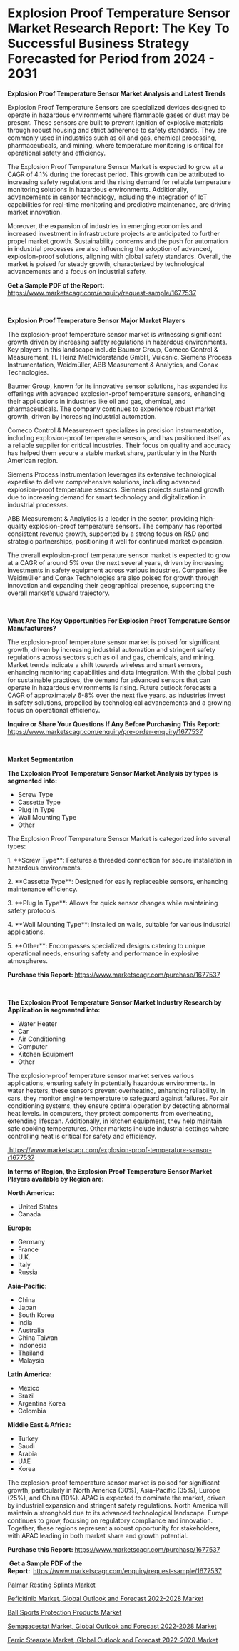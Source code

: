 <p><h1>Explosion Proof Temperature Sensor Market Research Report: The Key To Successful Business Strategy Forecasted for Period from 2024 - 2031</h1></p><p><strong>Explosion Proof Temperature Sensor Market Analysis and Latest Trends</strong></p>
<p><p>Explosion Proof Temperature Sensors are specialized devices designed to operate in hazardous environments where flammable gases or dust may be present. These sensors are built to prevent ignition of explosive materials through robust housing and strict adherence to safety standards. They are commonly used in industries such as oil and gas, chemical processing, pharmaceuticals, and mining, where temperature monitoring is critical for operational safety and efficiency.</p><p>The Explosion Proof Temperature Sensor Market is expected to grow at a CAGR of 4.1% during the forecast period. This growth can be attributed to increasing safety regulations and the rising demand for reliable temperature monitoring solutions in hazardous environments. Additionally, advancements in sensor technology, including the integration of IoT capabilities for real-time monitoring and predictive maintenance, are driving market innovation. </p><p>Moreover, the expansion of industries in emerging economies and increased investment in infrastructure projects are anticipated to further propel market growth. Sustainability concerns and the push for automation in industrial processes are also influencing the adoption of advanced, explosion-proof solutions, aligning with global safety standards. Overall, the market is poised for steady growth, characterized by technological advancements and a focus on industrial safety.</p></p>
<p><strong>Get a Sample PDF of the Report:&nbsp;</strong> <a href="https://www.marketscagr.com/enquiry/request-sample/1677537?utm_campaign=1128&utm_medium=2&utm_source=Github&utm_content=ia&utm_term=14102024&utm_id=explosion-proof-temperature-sensor">https://www.marketscagr.com/enquiry/request-sample/1677537</a></p>
<p>&nbsp;</p>
<p><strong>Explosion Proof Temperature Sensor Major Market Players</strong></p>
<p><p>The explosion-proof temperature sensor market is witnessing significant growth driven by increasing safety regulations in hazardous environments. Key players in this landscape include Baumer Group, Comeco Control & Measurement, H. Heinz Meßwiderstände GmbH, Vulcanic, Siemens Process Instrumentation, Weidmüller, ABB Measurement & Analytics, and Conax Technologies.</p><p>Baumer Group, known for its innovative sensor solutions, has expanded its offerings with advanced explosion-proof temperature sensors, enhancing their applications in industries like oil and gas, chemical, and pharmaceuticals. The company continues to experience robust market growth, driven by increasing industrial automation.</p><p>Comeco Control & Measurement specializes in precision instrumentation, including explosion-proof temperature sensors, and has positioned itself as a reliable supplier for critical industries. Their focus on quality and accuracy has helped them secure a stable market share, particularly in the North American region.</p><p>Siemens Process Instrumentation leverages its extensive technological expertise to deliver comprehensive solutions, including advanced explosion-proof temperature sensors. Siemens projects sustained growth due to increasing demand for smart technology and digitalization in industrial processes.</p><p>ABB Measurement & Analytics is a leader in the sector, providing high-quality explosion-proof temperature sensors. The company has reported consistent revenue growth, supported by a strong focus on R&D and strategic partnerships, positioning it well for continued market expansion.</p><p>The overall explosion-proof temperature sensor market is expected to grow at a CAGR of around 5% over the next several years, driven by increasing investments in safety equipment across various industries. Companies like Weidmüller and Conax Technologies are also poised for growth through innovation and expanding their geographical presence, supporting the overall market's upward trajectory.</p></p>
<p>&nbsp;</p>
<p><strong>What Are The Key Opportunities For Explosion Proof Temperature Sensor Manufacturers?</strong></p>
<p><p>The explosion-proof temperature sensor market is poised for significant growth, driven by increasing industrial automation and stringent safety regulations across sectors such as oil and gas, chemicals, and mining. Market trends indicate a shift towards wireless and smart sensors, enhancing monitoring capabilities and data integration. With the global push for sustainable practices, the demand for advanced sensors that can operate in hazardous environments is rising. Future outlook forecasts a CAGR of approximately 6-8% over the next five years, as industries invest in safety solutions, propelled by technological advancements and a growing focus on operational efficiency.</p></p>
<p><strong>Inquire or Share Your Questions If Any Before Purchasing This Report:</strong> <a href="https://www.marketscagr.com/enquiry/pre-order-enquiry/1677537?utm_campaign=1128&utm_medium=2&utm_source=Github&utm_content=ia&utm_term=14102024&utm_id=explosion-proof-temperature-sensor">https://www.marketscagr.com/enquiry/pre-order-enquiry/1677537</a></p>
<p>&nbsp;</p>
<p><strong>Market Segmentation</strong></p>
<p><strong>The Explosion Proof Temperature Sensor Market Analysis by types is segmented into:</strong></p>
<p><ul><li>Screw Type</li><li>Cassette Type</li><li>Plug In Type</li><li>Wall Mounting Type</li><li>Other</li></ul></p>
<p><p>The Explosion Proof Temperature Sensor Market is categorized into several types: </p><p>1. **Screw Type**: Features a threaded connection for secure installation in hazardous environments. </p><p>2. **Cassette Type**: Designed for easily replaceable sensors, enhancing maintenance efficiency. </p><p>3. **Plug In Type**: Allows for quick sensor changes while maintaining safety protocols. </p><p>4. **Wall Mounting Type**: Installed on walls, suitable for various industrial applications. </p><p>5. **Other**: Encompasses specialized designs catering to unique operational needs, ensuring safety and performance in explosive atmospheres.</p></p>
<p><strong>Purchase this Report:&nbsp;</strong><a href="https://www.marketscagr.com/purchase/1677537?utm_campaign=1128&utm_medium=2&utm_source=Github&utm_content=ia&utm_term=14102024&utm_id=explosion-proof-temperature-sensor">https://www.marketscagr.com/purchase/1677537</a></p>
<p>&nbsp;</p>
<p><strong>The Explosion Proof Temperature Sensor Market Industry Research by Application is segmented into:</strong></p>
<p><ul><li>Water Heater</li><li>Car</li><li>Air Conditioning</li><li>Computer</li><li>Kitchen Equipment</li><li>Other</li></ul></p>
<p><p>The explosion-proof temperature sensor market serves various applications, ensuring safety in potentially hazardous environments. In water heaters, these sensors prevent overheating, enhancing reliability. In cars, they monitor engine temperature to safeguard against failures. For air conditioning systems, they ensure optimal operation by detecting abnormal heat levels. In computers, they protect components from overheating, extending lifespan. Additionally, in kitchen equipment, they help maintain safe cooking temperatures. Other markets include industrial settings where controlling heat is critical for safety and efficiency.</p></p>
<p><a href="https://www.marketscagr.com/explosion-proof-temperature-sensor-r1677537?utm_campaign=1128&utm_medium=2&utm_source=Github&utm_content=ia&utm_term=14102024&utm_id=explosion-proof-temperature-sensor">&nbsp;https://www.marketscagr.com/explosion-proof-temperature-sensor-r1677537</a></p>
<p><strong>In terms of Region, the Explosion Proof Temperature Sensor Market Players available by Region are:</strong></p>
<p>
    <p> <strong> North America: </strong>
        <ul>
            <li>United States</li>
            <li>Canada</li>
        </ul>
        </p> 
    <p> <strong> Europe: </strong>
        <ul>
            <li>Germany</li>
            <li>France</li>
            <li>U.K.</li>
            <li>Italy</li>
            <li>Russia</li>
        </ul>
        </p> 
    <p> <strong> Asia-Pacific: </strong>
        <ul>
            <li>China</li>
            <li>Japan</li>
            <li>South Korea</li>
            <li>India</li>
            <li>Australia</li>
            <li>China Taiwan</li>
            <li>Indonesia</li>
            <li>Thailand</li>
            <li>Malaysia</li>
        </ul>
        </p> 
    <p> <strong> Latin America: </strong>
        <ul>
            <li>Mexico</li>
            <li>Brazil</li>
            <li>Argentina Korea</li>
            <li>Colombia</li>
        </ul>
        </p> 
    <p> <strong> Middle East & Africa: </strong>
        <ul>
            <li>Turkey</li>
            <li>Saudi</li>
            <li>Arabia</li>
            <li>UAE</li>
            <li>Korea</li>
        </ul>
    </p>
    </p>
<p><p>The explosion-proof temperature sensor market is poised for significant growth, particularly in North America (30%), Asia-Pacific (35%), Europe (25%), and China (10%). APAC is expected to dominate the market, driven by industrial expansion and stringent safety regulations. North America will maintain a stronghold due to its advanced technological landscape. Europe continues to grow, focusing on regulatory compliance and innovation. Together, these regions represent a robust opportunity for stakeholders, with APAC leading in both market share and growth potential.</p></p>
<p><strong>Purchase this Report: </strong><a href="https://www.marketscagr.com/purchase/1677537?utm_campaign=1128&utm_medium=2&utm_source=Github&utm_content=ia&utm_term=14102024&utm_id=explosion-proof-temperature-sensor">https://www.marketscagr.com/purchase/1677537</a></p>
<p>&nbsp;<strong>Get a Sample PDF of the Report:&nbsp;&nbsp;</strong><a href="https://www.marketscagr.com/enquiry/request-sample/1677537?utm_campaign=1128&utm_medium=2&utm_source=Github&utm_content=ia&utm_term=14102024&utm_id=explosion-proof-temperature-sensor">https://www.marketscagr.com/enquiry/request-sample/1677537</a></p>
<p><strong></strong></p>
<p><p><a href="https://github.com/caetlinivcar/Market-Research-Report-List-1/blob/main/palmar-resting-splints-market.md?utm_campaign=1128&utm_medium=2&utm_source=Github&utm_content=ia&utm_term=14102024&utm_id=explosion-proof-temperature-sensor">Palmar Resting Splints Market</a></p><p><a href="https://www.linkedin.com/pulse/peficitinib-market-global-outlook-forecast-2022-2028-shifts-strategic-u53yf?trk=public_post_embed_feed-article-content&utm_campaign=1128&utm_medium=2&utm_source=Github&utm_content=ia&utm_term=14102024&utm_id=explosion-proof-temperature-sensor">Peficitinib Market, Global Outlook and Forecast 2022-2028 Market</a></p><p><a href="https://github.com/judesaxav/Market-Research-Report-List-1/blob/main/ball-sports-protection-products-market.md?utm_campaign=1128&utm_medium=2&utm_source=Github&utm_content=ia&utm_term=14102024&utm_id=explosion-proof-temperature-sensor">Ball Sports Protection Products Market</a></p><p><a href="https://www.linkedin.com/pulse/deep-dive-semagacestat-market-global-outlook-forecast-2022-2028-lrm2f?trk=public_post_embed_feed-article-content&utm_campaign=1128&utm_medium=2&utm_source=Github&utm_content=ia&utm_term=14102024&utm_id=explosion-proof-temperature-sensor">Semagacestat Market, Global Outlook and Forecast 2022-2028 Market</a></p><p><a href="https://www.linkedin.com/pulse/investing-ferric-stearate-market-global-outlook-forecast-2022-2028-mujcf?trk=public_post_embed_feed-article-content&utm_campaign=1128&utm_medium=2&utm_source=Github&utm_content=ia&utm_term=14102024&utm_id=explosion-proof-temperature-sensor">Ferric Stearate Market, Global Outlook and Forecast 2022-2028 Market</a></p></p>